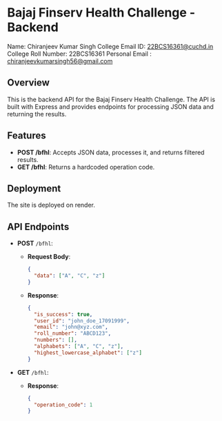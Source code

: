 # Bajaj Finserv Health Challenge - Backend

Name: Chiranjeev Kumar Singh
College Email ID: 22BCS16361@cuchd.in
College Roll Number: 22BCS16361
Personal Email : chiranjeevkumarsingh56@gmail.com



## Overview

This is the backend API for the Bajaj Finserv Health Challenge. The API is built with Express and provides endpoints for processing JSON data and returning the results.

## Features

- **POST /bfhl**: Accepts JSON data, processes it, and returns filtered results.
- **GET /bfhl**: Returns a hardcoded operation code.

## Deployment

The site is deployed on render.

## API Endpoints

- **POST** `/bfhl`: 
  - **Request Body**: 
    ```json
    {
      "data": ["A", "C", "z"]
    }
    ```
  - **Response**: 
    ```json
    {
      "is_success": true,
      "user_id": "john_doe_17091999",
      "email": "john@xyz.com",
      "roll_number": "ABCD123",
      "numbers": [],
      "alphabets": ["A", "C", "z"],
      "highest_lowercase_alphabet": ["z"]
    }
    ```

- **GET** `/bfhl`: 
  - **Response**: 
    ```json
    {
      "operation_code": 1
    }
    ```
